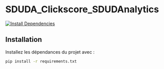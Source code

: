 # SDUDA_Clickscore_SDUDAnalytics

[![Install Dependencies](https://img.shields.io/badge/install-%60pip%20install%20-r%20requirements.txt%60-blue)](https://github.com/alexandre-cameron-borges/ACBorges_Clickscore_SDUDAnalytics/blob/main/requirements.txt)

## Installation

Installez les dépendances du projet avec :

```bash
pip install -r requirements.txt

